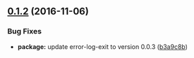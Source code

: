 <a name="0.1.2"></a>
## [0.1.2](https://github.com/ellerbrock/get-app-dir/compare/v0.1.2...v0.1.2) (2016-11-06)


### Bug Fixes

* **package:** update error-log-exit to version 0.0.3 ([b3a9c8b](https://github.com/ellerbrock/get-app-dir/commit/b3a9c8b))



